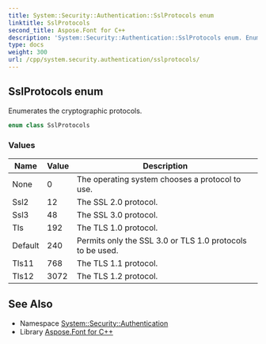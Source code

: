 ```yaml
---
title: System::Security::Authentication::SslProtocols enum
linktitle: SslProtocols
second_title: Aspose.Font for C++
description: 'System::Security::Authentication::SslProtocols enum. Enumerates the cryptographic protocols in C++.'
type: docs
weight: 300
url: /cpp/system.security.authentication/sslprotocols/
---
```

## SslProtocols enum


Enumerates the cryptographic protocols.

```cpp
enum class SslProtocols
```

### Values

| Name | Value | Description |
| --- | --- | --- |
| None | 0 | The operating system chooses a protocol to use. |
| Ssl2 | 12 | The SSL 2.0 protocol. |
| Ssl3 | 48 | The SSL 3.0 protocol. |
| Tls | 192 | The TLS 1.0 protocol. |
| Default | 240 | Permits only the SSL 3.0 or TLS 1.0 protocols to be used. |
| Tls11 | 768 | The TLS 1.1 protocol. |
| Tls12 | 3072 | The TLS 1.2 protocol. |

## See Also

* Namespace [System::Security::Authentication](../)
* Library [Aspose.Font for C++](../../)
